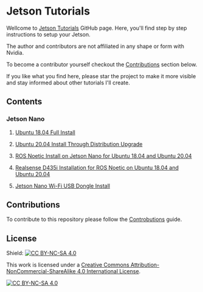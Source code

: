 # Jetson Tutorials

Wellcome to [Jetson Tutorials](https://github.com/dnovischi/jetson-tutorials/tree/main#jetson-configuration-tutorials) GitHub page. Here, you'll find step by step instructions to setup your Jetson.

The author and contributors are not affiliated in any shape or form with Nvidia.

To become a contributor yourself checkout the [Contributions](#Contributions) section below.

If you like what you find here, please star the project to make it more visible and stay informed about other tutorials I'll create.

## Contents
### Jetson Nano

1. [Ubuntu 18.04 Full Install](jetson-nano-ubuntu-18-04-install.md)

2. [Ubuntu 20.04 Install Through Distribution Upgrade](jetson-nano-ubuntu-20-04-install.md)

3. [ROS Noetic Install on Jetson Nano for Ubuntu 18.04 and Ubuntu 20.04](jetson-nano-ros-noetic-install.md)

5. [Realsense D435i Installation for ROS Noetic on Ubuntu 18.04 and Ubuntu 20.04](jetson-nano-realsense-notetic-install.md)

7. [Jetson Nano Wi-Fi USB Dongle Install](jetson-nano-wifi-dongle.md)

## Contributions

To contribute to this repository please follow the [Controbutions](CONTRIBUTING.md) guide.

## License

Shield: [![CC BY-NC-SA 4.0][cc-by-nc-sa-shield]][cc-by-nc-sa]

This work is licensed under a
[Creative Commons Attribution-NonCommercial-ShareAlike 4.0 International License][cc-by-nc-sa].

[![CC BY-NC-SA 4.0][cc-by-nc-sa-image]][cc-by-nc-sa]

[cc-by-nc-sa]: http://creativecommons.org/licenses/by-nc-sa/4.0/
[cc-by-nc-sa-image]: https://licensebuttons.net/l/by-nc-sa/4.0/88x31.png
[cc-by-nc-sa-shield]: https://img.shields.io/badge/License-CC%20BY--NC--SA%204.0-lightgrey.svg
